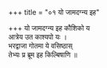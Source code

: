 +++
title = "०१ यो जामदग्न्य इह"

+++
यो जामदग्न्य इह कौशिको य  
आत्रेय उत काश्यपो यः ।  
भरद्वाजा गोतमा ये वसिष्ठास्  
तेभ्यः प्र ब्रूम इह किल्बिषाणि ॥